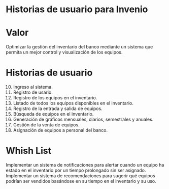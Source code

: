 # Historias de usuario para Invenio
# Valor
Optimizar la gestión del inventario del banco mediante un sistema que permita un mejor control y visualización de los equipos.
# Historias de usuario
10. Ingreso al sistema.
15. Registro de usario. 
20. Registro de los equipos en el inventario.
30. Listado de todos los equipos disponibles en el inventario.
40. Registro de la entrada y salida de equipos.
50. Búsqueda de equipos en el inventario.
60. Generación de gráficos mensuales, diarios, semestrales y anuales.
70. Gestión de la venta de equipos.
80. Asignación de equipos a personal del banco.
# Whish List
Implementar un sistema de notificaciones para alertar cuando un equipo ha estado en el inventario por un tiempo prolongado sin ser asignado.
Implementar un sistema de recomendaciones para sugerir qué equipos podrían ser vendidos basándose en su tiempo en el inventario y su uso.
